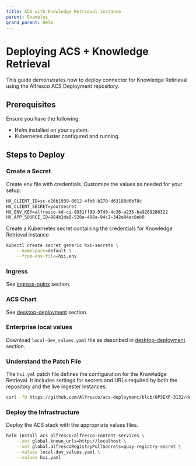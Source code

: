 ```yaml
---
title: ACS with Knowledge Retrieval instance
parent: Examples
grand_parent: Helm
---
```


# Deploying ACS + Knowledge Retrieval

This guide demonstrates how to deploy connector for Knowledge Retirieval using
the Alfresco ACS Deployment repository.

## Prerequisites

Ensure you have the following:

- Helm installed on your system.
- Kubernetes cluster configured and running.

## Steps to Deploy

### Create a Secret

Create env file with credentials. Customize the values as needed for your setup.

```txt
HX_CLIENT_ID=sc-e26b1939-0012-4fb6-b270-d63188d6b78c
HX_CLIENT_SECRET=yoursecret
HX_ENV_KEY=alfresco-kd-ci-8931ff99-97d8-4c36-a235-ba9269286322
HX_APP_SOURCE_ID=984b2de8-528a-488a-94c2-342e84ec8eb0
```

Create a Kubernetes secret containing the credentials for Knowledge Retrieval instance

```bash
kubectl create secret generic hxi-secrets \
    --namespace=default \
    --from-env-file=hxi.env
```

### Ingress

See [ingress-nginx](../ingress-nginx.md) section.

### ACS Chart

See [desktop-deployment](../desktop-deployment.md#acs) section.

### Enterprise local values

Download `local-dev_values.yaml` file as described in
[desktop-deployment](../desktop-deployment.md#enterprise-localhost-deployment)
section.

### Understand the Patch File

The `hxi.yml` patch file defines the configuration for the Knowledge Retrieval.
It includes settings for secrets and URLs required by both the repository and
the live ingester instances.

```bash
curl -fO https://github.com/Alfresco/acs-deployment/blob/OPSEXP-3132/docs/helm/values/hxi.yml
```

### Deploy the Infrastructure

Deploy the ACS stack with the appropriate values files.

```bash
helm install acs alfresco/alfresco-content-services \
    --set global.known_urls=http://localhost \
    --set global.alfrescoRegistryPullSecrets=quay-registry-secret \
    --values local-dev_values.yaml \
    --values hxi.yaml
```

